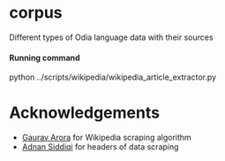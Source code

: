 # corpus
Different types of Odia language data with their sources

#### Running command
 python ../scripts/wikipedia/wikipedia_article_extractor.py 


# Acknowledgements
- [Gaurav Arora](https://github.com/goru001/nlp-for-odia) for Wikipedia scraping algorithm
- [Adnan Siddiqi](https://towardsdatascience.com/5-strategies-to-write-unblock-able-web-scrapers-in-python-5e40c147bdaf) for headers of data scraping

